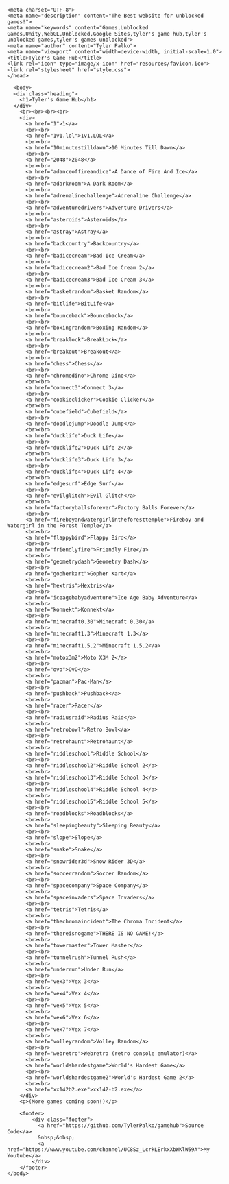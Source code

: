 <!DOCTYPE html>
<html lang="en">
    <head>
<!-- Google tag (gtag.js) -->
<script async src="https://www.googletagmanager.com/gtag/js?id=G-KVNYG5VNX6"></script>
<script>
  window.dataLayer = window.dataLayer || [];
  function gtag(){dataLayer.push(arguments);}
  gtag('js', new Date());

  gtag('config', 'G-KVNYG5VNX6');
</script>

    <meta charset="UTF-8">
    <meta name="description" content="The Best website for unblocked games!">
    <meta name="keywords" content="Games,Unblocked Games,Unity,WebGL,Unblocked,Google Sites,tyler's game hub,tyler's unblocked games,tyler's games unblocked">
    <meta name="author" content="Tyler Palko">
    <meta name="viewport" content="width=device-width, initial-scale=1.0">
    <title>Tyler's Game Hub</title>
    <link rel="icon" type="image/x-icon" href="resources/favicon.ico">
    <link rel="stylesheet" href="style.css">
    </head>

      <body>
      <div class="heading">
        <h1>Tyler's Game Hub</h1>
      </div>
        <br><br><br><br>
        <div>
          <a href="1">1</a>
          <br><br>
          <a href="1v1.lol">1v1.LOL</a>
          <br><br>
          <a href="10minutestilldawn">10 Minutes Till Dawn</a>
          <br><br>
          <a href="2048">2048</a>
          <br><br>
          <a href="adanceoffireandice">A Dance of Fire And Ice</a>
          <br><br>
          <a href="adarkroom">A Dark Room</a>
          <br><br>
          <a href="adrenalinechallenge">Adrenaline Challenge</a>
          <br><br>
          <a href="adventuredrivers">Adventure Drivers</a>
          <br><br>
          <a href="asteroids">Asteroids</a>
          <br><br>
          <a href="astray">Astray</a>
          <br><br>
          <a href="backcountry">Backcountry</a>
          <br><br>
          <a href="badicecream">Bad Ice Cream</a>
          <br><br>
          <a href="badicecream2">Bad Ice Cream 2</a>
          <br><br>
          <a href="badicecream3">Bad Ice Cream 3</a>
          <br><br>
          <a href="basketrandom">Basket Random</a>
          <br><br>
          <a href="bitlife">BitLife</a>
          <br><br>
          <a href="bounceback">Bounceback</a>
          <br><br>
          <a href="boxingrandom">Boxing Random</a>
          <br><br>
          <a href="breaklock">BreakLock</a>
          <br><br>
          <a href="breakout">Breakout</a>
          <br><br>
          <a href="chess">Chess</a>
          <br><br>
          <a href="chromedino">Chrome Dino</a>
          <br><br>
          <a href="connect3">Connect 3</a>
          <br><br>
          <a href="cookieclicker">Cookie Clicker</a>
          <br><br>
          <a href="cubefield">Cubefield</a>
          <br><br>
          <a href="doodlejump">Doodle Jump</a>
          <br><br>
          <a href="ducklife">Duck Life</a>
          <br><br>
          <a href="ducklife2">Duck Life 2</a>
          <br><br>
          <a href="ducklife3">Duck Life 3</a>
          <br><br>
          <a href="ducklife4">Duck Life 4</a>
          <br><br>
          <a href="edgesurf">Edge Surf</a>
          <br><br>
          <a href="evilglitch">Evil Glitch</a>
          <br><br>
          <a href="factoryballsforever">Factory Balls Forever</a>
          <br><br>
          <a href="fireboyandwatergirlintheforesttemple">Fireboy and Watergirl in the Forest Temple</a>
          <br><br>
          <a href="flappybird">Flappy Bird</a>
          <br><br>
          <a href="friendlyfire">Friendly Fire</a>
          <br><br>
          <a href="geometrydash">Geometry Dash</a>
          <br><br>
          <a href="gopherkart">Gopher Kart</a>
          <br><br>
          <a href="hextris">Hextris</a>
          <br><br>
          <a href="iceagebabyadventure">Ice Age Baby Adventure</a>
          <br><br>
          <a href="konnekt">Konnekt</a>
          <br><br>
          <a href="minecraft0.30">Minecraft 0.30</a>
          <br><br>
          <a href="minecraft1.3">Minecraft 1.3</a>
          <br><br>
          <a href="minecraft1.5.2">Minecraft 1.5.2</a>
          <br><br>
          <a href="motox3m2">Moto X3M 2</a>
          <br><br>
          <a href="ovo">OvO</a>
          <br><br>
          <a href="pacman">Pac-Man</a>
          <br><br>
          <a href="pushback">Pushback</a>
          <br><br>
          <a href="racer">Racer</a>
          <br><br>
          <a href="radiusraid">Radius Raid</a>
          <br><br>
          <a href="retrobowl">Retro Bowl</a>
          <br><br>
          <a href="retrohaunt">Retrohaunt</a>
          <br><br>
          <a href="riddleschool">Riddle School</a>
          <br><br>
          <a href="riddleschool2">Riddle School 2</a>
          <br><br>
          <a href="riddleschool3">Riddle School 3</a>
          <br><br>
          <a href="riddleschool4">Riddle School 4</a>
          <br><br>
          <a href="riddleschool5">Riddle School 5</a>
          <br><br>
          <a href="roadblocks">Roadblocks</a>
          <br><br>
          <a href="sleepingbeauty">Sleeping Beauty</a>
          <br><br>
          <a href="slope">Slope</a>
          <br><br>
          <a href="snake">Snake</a>
          <br><br>
          <a href="snowrider3d">Snow Rider 3D</a>
          <br><br>
          <a href="soccerrandom">Soccer Random</a>
          <br><br>
          <a href="spacecompany">Space Company</a>
          <br><br>
          <a href="spaceinvaders">Space Invaders</a>
          <br><br>
          <a href="tetris">Tetris</a>
          <br><br>
          <a href="thechromaincident">The Chroma Incident</a>
          <br><br>
          <a href="thereisnogame">THERE IS NO GAME!</a>
          <br><br>
          <a href="towermaster">Tower Master</a>
          <br><br>
          <a href="tunnelrush">Tunnel Rush</a>
          <br><br>
          <a href="underrun">Under Run</a>
          <br><br>
          <a href="vex3">Vex 3</a>
          <br><br>
          <a href="vex4">Vex 4</a>
          <br><br>
          <a href="vex5">Vex 5</a>
          <br><br>
          <a href="vex6">Vex 6</a>
          <br><br>
          <a href="vex7">Vex 7</a>
          <br><br>
          <a href="volleyrandom">Volley Random</a>
          <br><br>
          <a href="webretro">Webretro (retro console emulator)</a>
          <br><br>
          <a href="worldshardestgame">World's Hardest Game</a>
          <br><br>
          <a href="worldshardestgame2">World's Hardest Game 2</a>
          <br><br>
          <a href="xx142b2.exe">xx142-b2.exe</a>
        </div>
        <p>(More games coming soon!)</p>

        <footer>
            <div class="footer">
              <a href="https://github.com/TylerPalko/gamehub">Source Code</a>
              &nbsp;&nbsp;
              <a href="https://www.youtube.com/channel/UC8Sz_LcrkLErkxXbWKlW59A">My Youtube</a>
            </div>
        </footer>
    </body>
</html>
